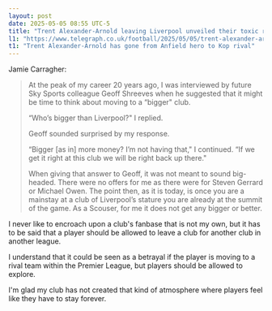```yaml
---
layout: post
date: 2025-05-05 08:55 UTC-5
title: "Trent Alexander-Arnold leaving Liverpool unveiled their toxic relationship"
l1: "https://www.telegraph.co.uk/football/2025/05/05/trent-alexander-arnold-anfield-hero-to-kop-rival-liverpool/"
t1: "Trent Alexander-Arnold has gone from Anfield hero to Kop rival"
---
```


Jamie Carragher:

> At the peak of my career 20 years ago, I was interviewed by future Sky Sports colleague Geoff Shreeves when he suggested that it might be time to think about moving to a “bigger" club.
> 
> “Who’s bigger than Liverpool?" I replied.
> 
> Geoff sounded surprised by my response.
> 
> “Bigger [as in] more money? I’m not having that," I continued. “If we get it right at this club we will be right back up there."
> 
> When giving that answer to Geoff, it was not meant to sound big-headed. There were no offers for me as there were for Steven Gerrard or Michael Owen. The point then, as it is today, is once you are a mainstay at a club of Liverpool’s stature you are already at the summit of the game. As a Scouser, for me it does not get any bigger or better.

I never like to encroach upon a club's fanbase that is not my own, but it has to be said that a player should be allowed to leave a club for another club in another league.

I understand that it could be seen as a betrayal if the player is moving to a rival team within the Premier League, but players should be allowed to explore. 

I'm glad my club has not created that kind of atmosphere where players feel like they have to stay forever.
